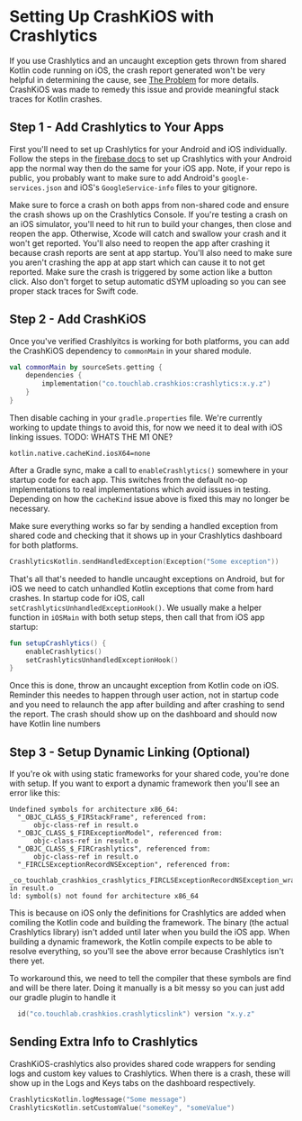 # Setting Up CrashKiOS with Crashlytics
If you use Crashlytics and an uncaught exception gets thrown from shared Kotlin code running on iOS, the crash report generated 
won't be very helpful in determining the cause, see [The Problem](THE_PROBLEM.md) for more details. CrashKiOS was made 
to remedy this issue and provide meaningful stack traces for Kotlin crashes. 

## Step 1 - Add Crashlytics to Your Apps
First you'll need to set up Crashlytics for your Android and iOS individually. Follow the steps in the [firebase docs](https://firebase.google.com/docs/crashlytics/get-started?platform=ios)
to set up Crashlytics with your Android app the normal way then do the same for your iOS app. Note, if your repo is 
public, you probably want to make sure to add Android's `google-services.json` and iOS's `GoogleService-info` files to your 
gitignore.  

Make sure to force a crash on both apps from non-shared code and ensure the crash shows up on the Crashlytics Console. 
If you're testing a crash on an iOS simulator, you'll need to hit run to build your changes, then close and reopen the app. Otherwise,
Xcode will catch and swallow your crash and it won't get reported. You'll also need to reopen the app after crashing it because
crash reports are sent at app startup. You'll also need to make sure you aren't crashing the app at app start which can cause it to 
not get reported. Make sure the crash is triggered by some action like a button click. Also don't forget to setup automatic
dSYM uploading so you can see proper stack traces for Swift code.

## Step 2 - Add CrashKiOS  
Once you've verified Crashlyitcs is working for both platforms, you can add the CrashKiOS dependency to `commonMain` in your
shared module. 
```kotlin
val commonMain by sourceSets.getting {
    dependencies {
        implementation("co.touchlab.crashkios:crashlytics:x.y.z")
    }
}
```
Then disable caching in your `gradle.properties` file. We're currently working to update things to avoid this, for now 
we need it to deal with iOS linking issues.
TODO: WHATS THE M1 ONE? 
```
kotlin.native.cacheKind.iosX64=none
```

After a Gradle sync, make a call to `enableCrashlytics()` somewhere in your startup code for each app. This switches from the
default no-op implementations to real implementations which avoid issues in testing. Depending on how the `cacheKind` issue 
above is fixed this may no longer be necessary. 

Make sure everything works so far by sending a handled exception from shared code and checking that it shows up in your 
Crashlytics dashboard for both platforms.
```kotlin
CrashlyticsKotlin.sendHandledException(Exception("Some exception"))
```

That's all that's needed to handle uncaught exceptions on Android, but for iOS we need to catch unhandled Kotlin exceptions 
that come from hard crashes. In startup code for iOS, call `setCrashlyticsUnhandledExceptionHook()`. We usually make a helper 
function in `iOSMain` with both setup steps, then call that from iOS app startup: 
```kotlin
fun setupCrashlytics() {
    enableCrashlytics()
    setCrashlyticsUnhandledExceptionHook()
}
```

Once this is done, throw an uncaught exception from Kotlin code on iOS. Reminder this needes to happen through user action, 
not in startup code and you need to relaunch the app after building and after crashing to send the report. The crash should show 
up on the dashboard and should now have Kotlin line numbers 

## Step 3 - Setup Dynamic Linking (Optional) 
If you're ok with using static frameworks for your shared code, you're done with setup. If you want to export a dynamic framework then you'll see an error like this: 
```
Undefined symbols for architecture x86_64:
  "_OBJC_CLASS_$_FIRStackFrame", referenced from:
      objc-class-ref in result.o
  "_OBJC_CLASS_$_FIRExceptionModel", referenced from:
      objc-class-ref in result.o
  "_OBJC_CLASS_$_FIRCrashlytics", referenced from:
      objc-class-ref in result.o
  "_FIRCLSExceptionRecordNSException", referenced from:
      _co_touchlab_crashkios_crashlytics_FIRCLSExceptionRecordNSException_wrapper0 in result.o
ld: symbol(s) not found for architecture x86_64
```
This is because on iOS only the definitions for Crashlytics are added when comiling the Kotlin code and building the framework. The binary (the actual Crashlytics library) isn't added until later when you build the iOS app. When building a dynamic framework, the Kotlin compile expects to be able to resolve everything, so you'll see the above error because Crashlytics isn't there yet. 

To workaround this, we need to tell the compiler that these symbols are find and will be there later. Doing it manually is a bit messy so you can just add our gradle plugin to handle it 
```kotlin
  id("co.touchlab.crashkios.crashlyticslink") version "x.y.z"
```

## Sending Extra Info to Crashlytics
CrashKiOS-crashlytics also provides shared code wrappers for sending logs and  custom key values to Crashlytics. When there is a crash, these will show up in the Logs and Keys tabs on the dashboard respectively. 
```kotlin
CrashlyticsKotlin.logMessage("Some message")
CrashlyticsKotlin.setCustomValue("someKey", "someValue")
```
